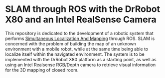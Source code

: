# SLAM through ROS with the DrRobot X80 and an Intel RealSense Camera
This repository is dedicated to the development of a robotic system that performs [Simultaneous Localization And Mapping](https://github.com/A01371852/RoboProject/projects/1) through ROS.
SLAM is concerned with the problem of building the map of an unknown environment with a mobile robot, while at the same time being able to localize itself within the navigated environment. The system is to be implemented with the DrRobot X80 platform as a starting point, as well as using an Intel Realsense RGB/Depth camera to retrieve visual information for the 3D mapping of closed room.
